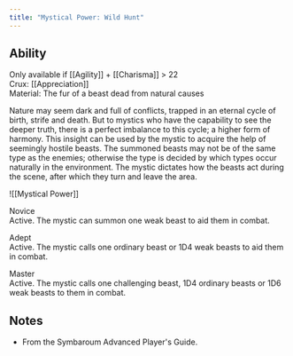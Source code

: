 ```yaml
---
title: "Mystical Power: Wild Hunt"
---
```

## Ability
Only available if [[Agility]] + [[Charisma]] > 22<br>Crux: [[Appreciation]]<br>Material: The fur of a beast dead from natural causes

Nature may seem dark and full of conflicts, trapped in an eternal cycle of birth, strife and death. But to mystics who have the capability to see the deeper truth, there is a perfect imbalance to this cycle; a higher form of harmony. This insight can be used by the mystic to acquire the help of seemingly hostile beasts. The summoned beasts may not be of the same type as the enemies; otherwise the type is decided by which types occur naturally in the environment. The mystic dictates how the beasts act during the scene, after which they turn and leave the area.

![[Mystical Power]]

Novice<br>Active. The mystic can summon one weak beast to aid them in combat.

Adept<br>Active. The mystic calls one ordinary beast or 1D4 weak beasts to aid them in combat.

Master<br>Active. The mystic calls one challenging beast, 1D4 ordinary beasts or 1D6 weak beasts to them in combat.
## Notes
* From the Symbaroum Advanced Player's Guide.